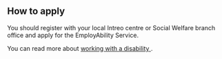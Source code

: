 ##  How to apply

You should register with your local Intreo centre or Social Welfare branch
office and apply for the EmployAbility Service.

You can read more about [ working with a disability
](/en/employment/employment-and-disability/working-with-a-disability/) .
